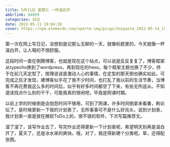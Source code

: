 ```yaml
---
title: 5月11日 星期三 一杯温白开
abbrlink: 64859
categories: 日记
date: 2022-05-11 19:04:28
cover: https://npm.elemecdn.com/sperte-img/picgo/Snipaste_2022-05-14_19-02-21.webp
---
```

第一次在网上写日记，没想到是记那么无聊的一天，就像标题里的，今天就像一杯温白开，让人喝的不很舒服。

这段时间一直在倒腾博客，也就是现在这个站点，可以说是反反复复了，博客框架从typecho换到了wordpress，再到现在的hexo。每个框架主题也换了不少，终于在前几天定型了，按理说该是激动人心的事情，在定型的那天倒也确实如此。可完成之后才发现，建博客似乎花了我不少时间，也打乱了我以前的生活节奏，当博客不再花费我这么多的时间后，似乎有好多时间都空了下来，有些无所适从。不知道该找点什么别的干干，可能我真的很闲吧，毕竟是网课时期。

以前上学的时候倒是会抱怨时间不够用，可到了网课，许多时间倒拿来看番，刷论坛了。是时候更新一下我的计划表了，无所事事可不是什么好兆头，说到计划表，我计划表一直是放在微软ToDo上的，很不错的软件，下次写篇推荐文。

溜了溜了，该写作业去了，写完作业还得更新一下计划表呢，希望明天别再是温白开了，夏天了，还是冰水来的爽快。哦，对了，我还得新建个分类呢。草，还得配张图。
